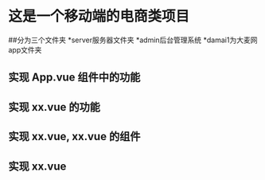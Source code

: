 # 这是一个移动端的电商类项目

##分为三个文件夹
	*server服务器文件夹
	*admin后台管理系统
	*damai1为大麦网app文件夹

## 实现 App.vue 组件中的功能



## 实现 xx.vue 的功能



## 实现 xx.vue, xx.vue 的组件



## 实现 xx.vue

